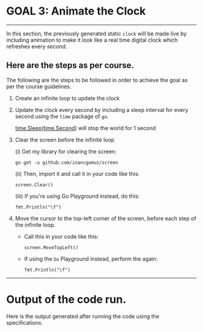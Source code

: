 # GOAL 3: Animate the Clock

---

In this section, the previously generated static `clock` will be made live by including animation to make it look like a real time digital clock which refreshes every second.

## Here are the steps as per course.

The following are the steps to be followed in order to achieve the goal as per the course guidelines.

1. Create an infinite loop to update the clock

2. Update the clock every second by including a sleep interval for every second using the `time` package of `go`.

   [time.Sleep(time.Second)](https://golang.org/pkg/time/#Sleep) will stop the world for 1 second

3. Clear the screen before the infinite loop

    (i) Get my library for clearing the screen:

    `go get -u github.com/inancgumus/screen`

    (ii) Then, import it and call it in your code like this:

    `screen.Clear()`

    (iii) If you're using Go Playground instead, do this:

    `fmt.Println("\f")`

 4. Move the cursor to the top-left corner of the screen, before each step of the infinite loop.

    * Call this in your code like this:

        `screen.MoveTopLeft()`

    * If using the `Go` Playground instead, perform the again:

        `fmt.Println("\f")`

---

# Output of the code run.

Here is the output generated after running the code using the specifications.